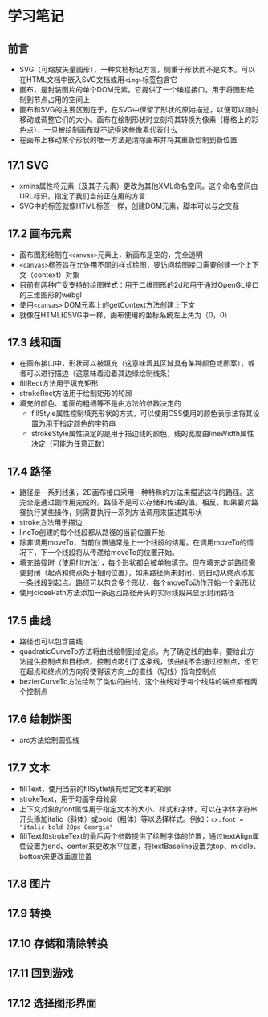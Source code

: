 # 学习笔记

## 前言

* SVG（可缩放矢量图形），一种文档标记方言，侧重于形状而不是文本。可以在HTML文档中嵌入SVG文档或用` <img> `标签包含它
* 画布，是封装图片的单个DOM元素。它提供了一个编程接口，用于将图形绘制到节点占用的空间上
* 画布和SVG的主要区别在于，在SVG中保留了形状的原始描述，以便可以随时移动或调整它们的大小。画布在绘制形状时立刻将其转换为像素（栅格上的彩色点），一旦被绘制画布就不记得这些像素代表什么
* 在画布上移动某个形状的唯一方法是清除画布并将其重新绘制到新位置

## 17.1 SVG

* xmlns属性将元素（及其子元素）更改为其他XML命名空间。这个命名空间由URL标识，指定了我们当前正在用的方言
* SVG中的标签就像HTML标签一样，创建DOM元素，脚本可以与之交互

## 17.2 画布元素

* 画布图形绘制在` <canvas> `元素上，新画布是空的，完全透明
* ` <canvas> `标签旨在允许用不同的样式绘图，要访问绘图接口需要创建一个上下文（context）对象
* 目前有两种广受支持的绘图样式：用于二维图形的2d和用于通过OpenGL接口的三维图形的webgl
* 使用` <canvas> ` DOM元素上的getContext方法创建上下文
* 就像在HTML和SVG中一样，画布使用的坐标系统左上角为（0，0）

## 17.3 线和面

* 在画布接口中，形状可以被填充（这意味着其区域具有某种颜色或图案），或者可以进行描边（这意味着沿着其边缘绘制线条）
* fillRect方法用于填充矩形
* strokeRect方法用于绘制矩形的轮廓
* 填充的颜色、笔画的粗细等不是由方法的参数决定的
  * fillStyle属性控制填充形状的方式，可以使用CSS使用的颜色表示法将其设置为用于指定颜色的字符串
  * strokeStyle属性决定的是用于描边线的颜色，线的宽度由lineWidth属性决定（可能为任意正数）

## 17.4 路径

* 路径是一系列线条，2D画布接口采用一种特殊的方法来描述这样的路径。这完全是通过副作用完成的。路径不是可以存储和传递的值。相反，如果要对路径执行某些操作，则需要执行一系列方法调用来描述其形状
* stroke方法用于描边
* lineTo创建的每个线段都从路径的当前位置开始
* 除非调用moveTo，当前位置通常是上一个线段的结尾。在调用moveTo的情况下，下一个线段将从传递给moveTo的位置开始。
* 填充路径时（使用fill方法），每个形状都会被单独填充。但在填充之前路径需要封闭（起点和终点处于相同位置），如果路径尚未封闭，则自动从终点添加一条线段到起点。路径可以包含多个形状，每个moveTo动作开始一个新形状
* 使用closePath方法添加一条返回路径开头的实际线段来显示封闭路径

## 17.5 曲线

* 路径也可以包含曲线
* quadraticCurveTo方法将曲线绘制到给定点。为了确定线的曲率，要给此方法提供控制点和目标点。控制点吸引了这条线，该曲线不会通过控制点，但它在起点和终点的方向将使得该方向上的直线（切线）指向控制点
* bezierCurveTo方法绘制了类似的曲线，这个曲线对于每个线路的端点都有两个控制点

## 17.6 绘制饼图

* arc方法绘制圆弧线

## 17.7 文本

* fillText，使用当前的fillSytle填充给定文本的轮廓
* strokeText，用于勾画字母轮廓
* 上下文对象的font属性用于指定文本的大小、样式和字体，可以在字体字符串开头添加italic（斜体）或bold（粗体）等以选择样式。例如：` cx.font = "italic bold 28px Georgia" `
* fillText和strokeText的最后两个参数提供了绘制字体的位置，通过textAlign属性设置为end、center来更改水平位置，将textBaseline设置为top、middle、bottom来更改垂直位置

## 17.8 图片

## 17.9 转换

## 17.10 存储和清除转换

## 17.11 回到游戏

## 17.12 选择图形界面
